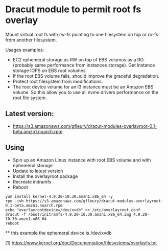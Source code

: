 #  Dracut module to permit root fs overlay 

Mount virtual root fs with rw-fs pointing to one filesystem on top or ro-fs from another filesystem.

Usages examples:
- EC2 ephemeral storage as RW on top of EBS volumus as a RO. (probably same performance from instances storage). Get instance storage IOPS on EBS root volumes.
- If the root EBS volume fails, should improve the graceful degradation.
- Protect root filesystem from modifications.
- The root device volume for an I3 instance must be an Amazon EBS volume. So this allow you to use all nvme drivers performance on the root file system. 

## Latest version:

- https://s3.amazonaws.com/gfleury/dracut-modules-overlayroot-0.1-beta.amzn1.noarch.rpm

## Using

- Spin up an Amazon Linux instance with root EBS volume and with ephemeral storage
- Update to latest version 
- Install the overlayroot package
- Recreate initramfs
- Reboot

```
yum install kernel-4.9.20-10.30.amzn1.x86_64 -y 
rpm -ivh https://s3.amazonaws.com/gfleury/dracut-modules-overlayroot-0.1-beta.amzn1.noarch.rpm
echo "overlayrootdevice=/dev/xvdb" >> /etc/overlayroot.conf
dracut -f /boot/initramfs-4.9.20-10.30.amzn1.x86_64.img 4.9.20-10.30.amzn1.x86_64
reboot
```
 ** this example the ephemeral device is /dev/xvdb

[1] https://www.kernel.org/doc/Documentation/filesystems/overlayfs.txt 
